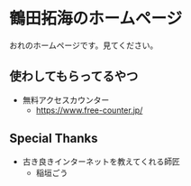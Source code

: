 # 鶴田拓海のホームページ

おれのホームページです。見てください。

## 使わしてもらってるやつ

- 無料アクセスカウンター
	- https://www.free-counter.jp/

## Special Thanks

- 古き良きインターネットを教えてくれる師匠
	- 稲垣ごう